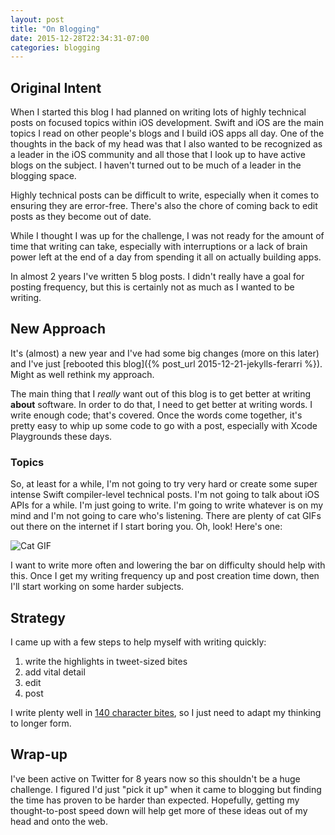 ```yaml
---
layout: post
title: "On Blogging"
date: 2015-12-28T22:34:31-07:00
categories: blogging
---
```


## Original Intent

When I started this blog I had planned on writing lots of highly technical posts on focused topics within iOS development. Swift and iOS are the main topics I read on other people's blogs and I build iOS apps all day. One of the thoughts in the back of my head was that I also wanted to be recognized as a leader in the iOS community and all those that I look up to have active blogs on the subject. I haven't turned out to be much of a leader in the blogging space.

Highly technical posts can be difficult to write, especially when it comes to ensuring they are error-free. There's also the chore of coming back to edit posts as they become out of date.

While I thought I was up for the challenge, I was not ready for the amount of time that writing can take, especially with interruptions or a lack of brain power left at the end of a day from spending it all on actually building apps.

In almost 2 years I've written 5 blog posts. I didn't really have a goal for posting frequency, but this is certainly not as much as I wanted to be writing.

## New Approach

It's (almost) a new year and I've had some big changes (more on this later) and I've just [rebooted this blog]({% post_url 2015-12-21-jekylls-ferarri %}). Might as well rethink my approach.

The main thing that I _really_ want out of this blog is to get better at writing **about** software. In order to do that, I need to get better at writing words. I write enough code; that's covered. Once the words come together, it's pretty easy to whip up some code to go with a post, especially with Xcode Playgrounds these days.

### Topics

So, at least for a while, I'm not going to try very hard or create some super intense Swift compiler-level technical posts. I'm not going to talk about iOS APIs for a while. I'm just going to write. I'm going to write whatever is on my mind and I'm not going to care who's listening. There are plenty of cat GIFs out there on the internet if I start boring you. Oh, look! Here's one:

![](Image%2012-28-15,%2010-15%20PM.png "Cat GIF")

I want to write more often and lowering the bar on difficulty should help with this. Once I get my writing frequency up and post creation time down, then I'll start working on some harder subjects.

## Strategy

I came up with a few steps to help myself with writing quickly:

1. write the highlights in tweet-sized bites
2. add vital detail
3. edit
4. post

I write plenty well in [140 character bites](https://twitter.com/phatblat "My tweets"), so I just need to adapt my thinking to longer form.

## Wrap-up

I've been active on Twitter for 8 years now so this shouldn't be a huge challenge. I figured I'd just "pick it up" when it came to blogging but finding the time has proven to be harder than expected. Hopefully, getting my thought-to-post speed down will help get more of these ideas out of my head and onto the web.


